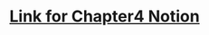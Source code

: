 

# [Link for Chapter4 Notion](https://wholesale-gerbil-e0b.notion.site/chapter4-585bd59326a048f2b4cf00d8bb598512?pvs=4)